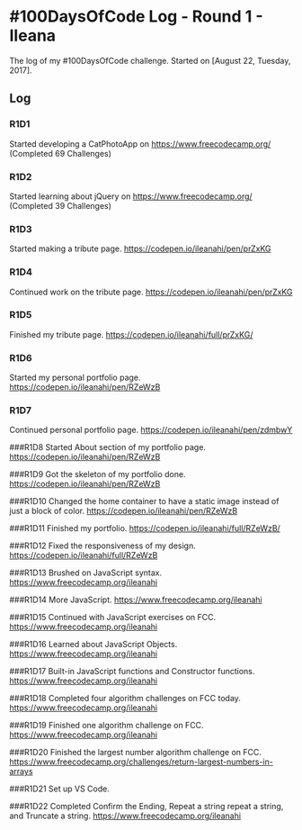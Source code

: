 # #100DaysOfCode Log - Round 1 - Ileana

The log of my #100DaysOfCode challenge. Started on [August 22, Tuesday, 2017].

## Log

### R1D1 
Started developing a CatPhotoApp on https://www.freecodecamp.org/ (Completed 69 Challenges)

### R1D2
Started learning about jQuery on https://www.freecodecamp.org/ (Completed 39 Challenges) 

### R1D3
Started making a tribute page. https://codepen.io/ileanahi/pen/prZxKG

### R1D4
Continued work on the tribute page. https://codepen.io/ileanahi/pen/prZxKG

### R1D5
Finished my tribute page. https://codepen.io/ileanahi/full/prZxKG/

### R1D6
Started my personal portfolio page. https://codepen.io/ileanahi/pen/RZeWzB

### R1D7
Continued personal portfolio page. https://codepen.io/ileanahi/pen/zdmbwY

###R1D8
Started About section of my portfolio page. https://codepen.io/ileanahi/pen/RZeWzB

###R1D9
Got the skeleton of my portfolio done. https://codepen.io/ileanahi/pen/RZeWzB

###R1D10
Changed the home container to have a static image instead of just a block of color. https://codepen.io/ileanahi/pen/RZeWzB

###R1D11
Finished my portfolio. https://codepen.io/ileanahi/full/RZeWzB/

###R1D12
Fixed the responsiveness of my design. https://codepen.io/ileanahi/full/RZeWzB

###R1D13
Brushed on JavaScript syntax. https://www.freecodecamp.org/ileanahi

###R1D14
More JavaScript. https://www.freecodecamp.org/ileanahi

###R1D15
Continued with JavaScript exercises on FCC. https://www.freecodecamp.org/ileanahi

###R1D16
Learned about JavaScript Objects. https://www.freecodecamp.org/ileanahi

###R1D17
Built-in JavaScript functions and Constructor functions. https://www.freecodecamp.org/ileanahi

###R1D18
Completed four algorithm challenges on FCC today. https://www.freecodecamp.org/ileanahi

###R1D19
Finished one algorithm challenge on FCC. https://www.freecodecamp.org/ileanahi

###R1D20
Finished the largest number algorithm challenge on FCC. https://www.freecodecamp.org/challenges/return-largest-numbers-in-arrays

###R1D21
Set up VS Code. 

###R1D22
Completed Confirm the Ending, Repeat a string repeat a string, and Truncate a string. https://www.freecodecamp.org/ileanahi
